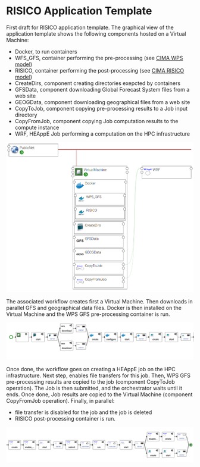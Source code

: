 # RISICO Application Template

First draft for RISICO application template.
The graphical view of the application template shows the following components hosted
on a Virtual Machine:

* Docker, to run containers
* WFS_GFS, container performing the pre-processing (see [CIMA WPS model](https://github.com/cima-lexis/wps.docker))
* RISICO, container performing the post-processing (see [CIMA RISICO model](https://github.com/cima-lexis/risico-docker))
* CreateDirs, component creating directories exepcted by containers
* GFSData, component downloading Global Forecast System files from a web site
* GEOGData, component downloading geographical files from a web site
* CopyToJob, component copying pre-processing results to a Job input directory
* CopyFromJob, component copying Job computation results to the compute instance
* WRF, HEAppE Job performing a computation on the HPC infrastructure    

![App template](images/risico_app.png)

The associated workflow creates first a Virtual Machine.
Then downloads in parallel GFS and geographical data files.
Docker is then installed on the Virtual Machine and the WPS GFS pre-processing container is run.

![Workflow ](images/risico_preprocessing.png)

Once done, the workflow goes on creating a HEAppE job on the HPC infrastructure.
Next step, enables file transfers for this job.
Then, WPS GFS pre-processing results are copied to the job (component CopyToJob operation).
The Job is then submitted, and the orchestrator waits until it ends.
Once done, Job results are copied to the Virtual Machine (component CopyFromJob operation).
Finally, in parallel:
* file transfer is disabled for the job and the job is deleted
* RISICO post-processing container is run.

![Workflow ](images/risico_end_workflow.png)

